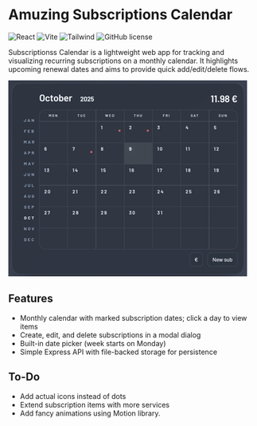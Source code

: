 # Amuzing Subscriptions Calendar
 
![React](https://img.shields.io/badge/react-%2361DAFB.svg?style=for-the-badge&logo=react&logoColor=white) ![Vite](https://img.shields.io/badge/vite-%23646CFF.svg?style=for-the-badge&logo=vite&logoColor=white) ![Tailwind](https://img.shields.io/badge/Tailwind_CSS-grey?style=for-the-badge&logo=tailwind-css&logoColor=38B2AC) ![GitHub license](https://img.shields.io/github/license/gkalian/timeline-generator?style=for-the-badge)

Subscriptionss Calendar is a lightweight web app for tracking and visualizing recurring subscriptions on a monthly calendar. It highlights upcoming renewal dates and aims to provide quick add/edit/delete flows. 

![](sc-preview.png)

## Features

- Monthly calendar with marked subscription dates; click a day to view items
- Create, edit, and delete subscriptions in a modal dialog
- Built-in date picker (week starts on Monday)
- Simple Express API with file-backed storage for persistence

## Το-Do

- Add actual icons instead of dots
- Extend subscription items with more services
- Add fancy animations using Motion library.
